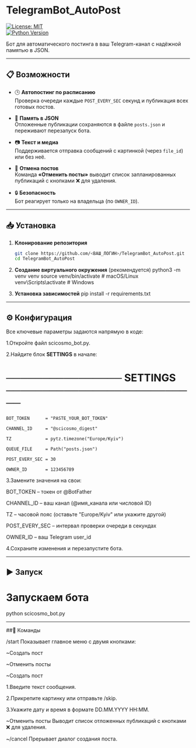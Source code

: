 # TelegramBot_AutoPost

[![License: MIT](https://img.shields.io/badge/License-MIT-yellow.svg)](LICENSE)  
[![Python Version](https://img.shields.io/badge/Python-3.8%2B-blue.svg)]()

Бот для автоматического постинга в ваш Telegram-канал с надёжной памятью в JSON.

---

## 📋 Возможности

- 🕒 **Автопостинг по расписанию**  
  Проверка очереди каждые `POST_EVERY_SEC` секунд и публикация всех готовых постов.

- 💾 **Память в JSON**  
  Отложенные публикации сохраняются в файле `posts.json` и переживают перезапуск бота.

- 📷 **Текст и медиа**  
  Поддерживается отправка сообщений с картинкой (через `file_id`) или без неё.

- 🚫 **Отмена постов**  
  Команда **«Отменить посты»** выводит список запланированных публикаций с кнопками ❌ для удаления.

- 🔒 **Безопасность**  
  Бот реагирует только на владельца (по `OWNER_ID`).

---

## 📥 Установка

1. **Клонирование репозитория**  
   ```bash
   git clone https://github.com/<ВАШ_ЛОГИН>/TelegramBot_AutoPost.git
   cd TelegramBot_AutoPost

2. **Создание виртуального окружения** (рекомендуется)
   python3 -m venv venv
  source venv/bin/activate    # macOS/Linux
  venv\Scripts\activate       # Windows

3. **Установка зависимостей**
  pip install -r requirements.txt

---

## ⚙️ Конфигурация

Все ключевые параметры задаются напрямую в коде:

1.Откройте файл scicosmo_bot.py.

2.Найдите блок **SETTINGS** в начале:
# ──────────────── SETTINGS ───────────────────────────

    BOT_TOKEN      = "PASTE_YOUR_BOT_TOKEN"

    CHANNEL_ID     = "@scicosmo_digest"

    TZ             = pytz.timezone("Europe/Kyiv")

    QUEUE_FILE     = Path("posts.json")

    POST_EVERY_SEC = 30

    OWNER_ID       = 123456789

3.Замените значения на свои:

BOT_TOKEN – токен от @BotFather

CHANNEL_ID – ваш канал (@имя_канала или числовой ID)

TZ – часовой пояс (оставьте "Europe/Kyiv" или укажите другой)

POST_EVERY_SEC – интервал проверки очереди в секундах

OWNER_ID – ваш Telegram user_id

4.Сохраните изменения и перезапустите бота.

---

## ▶️ Запуск

# Запускаем бота
python scicosmo_bot.py

---

##🤖 Команды

/start
Показывает главное меню с двумя кнопками:

~Создать пост

~Отменить посты

 ~Создать пост

1.Введите текст сообщения.

2.Прикрепите картинку или отправьте /skip.

3.Укажите дату и время в формате DD.MM.YYYY HH:MM.

~Отменить посты
Выводит список отложенных публикаций с кнопками ❌ для удаления.

~/cancel
Прерывает диалог создания поста.
